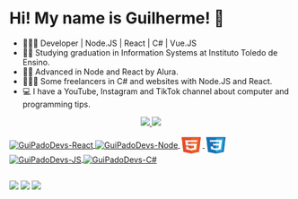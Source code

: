 # Hi! My name is Guilherme! 👋

 - 👨🏻‍💻 Developer | Node.JS | React | C# | Vue.JS
 - 👨‍🎓 Studying graduation in Information Systems at Instituto Toledo de Ensino.
 - 👨‍🎓 Advanced in Node and React by Alura.
 - 👨🏻‍💻 Some freelancers in C# and websites with Node.JS and React.
 - 💻 I have a YouTube, Instagram and TikTok channel about computer and programming tips.

<div align="center">
  <a href="https://github.com/GuiPadoDevs">
  <img height="180em" src="https://github-readme-stats.vercel.app/api?username=GuiPadoDevs&show_icons=true&theme=dracula&include_all_commits=true&count_private=true"/>
  <img height="180em" src="https://github-readme-stats.vercel.app/api/top-langs/?username=GuiPadoDevs&layout=compact&langs_count=7&theme=dracula"/>
</div>
<div style="display: inline_block"><br>
  <img align="center" alt="GuiPadoDevs-React" height="30" width="40" src="https://cdn.jsdelivr.net/gh/devicons/devicon/icons/react/react-original.svg">
  <img align="center" alt="GuiPadoDevs-Node" height="30" width="40" src="https://cdn.jsdelivr.net/gh/devicons/devicon/icons/nodejs/nodejs-original.svg">
  <img align="center" alt="GuiPadoDevs-HTML" height="30" width="40" src="https://raw.githubusercontent.com/devicons/devicon/master/icons/html5/html5-original.svg">
  <img align="center" alt="GuiPadoDevs-CSS" height="30" width="40" src="https://raw.githubusercontent.com/devicons/devicon/master/icons/css3/css3-original.svg">
  <img align="center" alt="GuiPadoDevs-JS" height="30" width="40" src="https://cdn.jsdelivr.net/gh/devicons/devicon/icons/javascript/javascript-original.svg">
  <img align="center" alt="GuiPadoDevs-C#" height="30" width="40" src="https://cdn.jsdelivr.net/gh/devicons/devicon@latest/icons/csharp/csharp-original.svg">
</div>
  
  ##
 
<div> 
  <a href="https://www.youtube.com/FelipeNeto" target="_blank"><img src="https://img.shields.io/badge/YouTube-FF0000?style=for-the-badge&logo=youtube&logoColor=white" target="_blank"></a>
  <a href="https://www.instagram.com/FelipeNeto/" target="_blank"><img src="https://img.shields.io/badge/-Instagram-%23E4405F?style=for-the-badge&logo=instagram&logoColor=white" target="_blank"></a>
  <a href="https://www.linkedin.com/in/guilherme-padovine-9184a820a" target="_blank"><img src="https://img.shields.io/badge/-LinkedIn-%230077B5?style=for-the-badge&logo=linkedin&logoColor=white" target="_blank"></a> 
 
</div>
